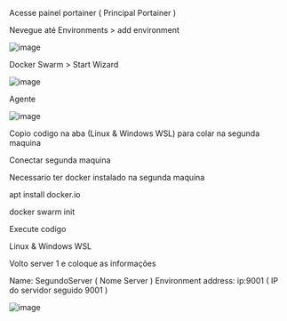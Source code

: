 Acesse painel portainer ( Principal Portainer )

Nevegue até Environments > add environment

![image](https://github.com/cwmkt/serverportainer/assets/91642837/6cfe2632-96d9-4e07-94ac-6064fdd1f314)

Docker Swarm > Start Wizard

![image](https://github.com/cwmkt/serverportainer/assets/91642837/321cf61a-63b9-4beb-abcf-1d6f8a83ae59)


Agente

![image](https://github.com/cwmkt/serverportainer/assets/91642837/87e08495-d553-4e69-9f4c-97cd574f0a59)

Copio codigo na aba (Linux & Windows WSL) para colar na segunda maquina

Conectar segunda maquina 

Necessario ter docker instalado na segunda maquina 

apt install docker.io

docker swarm init

Execute codigo 

Linux & Windows WSL

Volto server 1 e coloque as informações 

Name: SegundoServer ( Nome Server )
Environment address: ip:9001 ( IP do servidor seguido 9001 )

![image](https://github.com/cwmkt/serverportainer/assets/91642837/52f0a29b-2692-41a0-a35a-257e28cee947)
